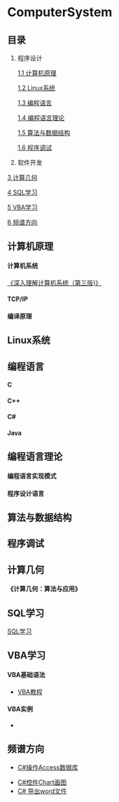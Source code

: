 # ComputerSystem

## 目录 ##

1. 程序设计

	[1.1 计算机原理](#1.1)

	[1.2 Linux系统](#1.2)

	[1.3 编程语言]()

	[1.4 编程语言理论]()

	[1.5 算法与数据结构]()

	[1.6 程序调试]()

2. 软件开发

[3 计算几何](#3)

[4 SQL学习](#4)

[5 VBA学习](#5)

[6 频谱方向](#6)


<h2 id = "1.1">计算机原理 </h2>

#### 计算机系统 ####

[《深入理解计算机系统（第三版)》](CSAPP/CSAPP.md)


#### TCP/IP ####


#### 编译原理 ####

<h2 id = "1.2">Linux系统 </h2>

<h2 id = "1.3">编程语言 </h2>

#### C ####

#### C++ ####

#### C# ####

#### Java ####

<h2 id = "1.4">编程语言理论 </h2>

#### 编程语言实现模式 ####

#### 程序设计语言 ####

<h2 id = "1.5">算法与数据结构 </h2>


<h2 id = "1.6">程序调试 </h2>

<h2 id = "3">计算几何 </h2>

#### 《计算几何：算法与应用》 ####

<h2 id = "4">SQL学习</h2>

[SQL学习](SQL/2018-3-29-SQL基础及实例.md)

<h2 id = "5"> VBA学习</h2>

#### VBA基础语法 ####

- [VBA教程](https://www.tutorialspoint.com/vba/index.htm)

#### VBA实例 ####

- ​

<h2 id = "6">频谱方向</h2>

+ [C#操作Access数据库](SpectrumPrediction/2018-3-28-C%23控件Chart画图.md)

- [C#控件Chart画图](SpectrumPrediction/2018-3-28-C%23控件Chart画图.md)
- [C# 导出word文件](SpectrumPrediction/2018-4-3-C%23%20导出word文件.md)




